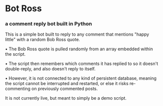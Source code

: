 # Bot Ross
### a comment reply bot built in Python


This is a simple bot built to reply to any comment that mentions "happy little" with a random Bob Ross quote.


• The Bob Ross quote is pulled randomly from an array embedded within the script.

• The script then remembers which comments it has replied to so it doesn't double-reply, and also doesn't reply to itself.

• However, it is not connected to any kind of persistent database, meaning the script cannot be interrupted and restarted, or else it risks re-commenting on previously commented posts.


It is not currently live, but meant to simply be a demo script.